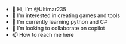 - 👋 Hi, I’m @Ultimar235
- 👀 I’m interested in creating games and tools
- 🌱 I’m currently learning python and C#
- 💞️ I’m looking to collaborate on copilot
- 📫 How to reach me here

<!---
Ultimar235/Ultimar235 is a ✨ special ✨ repository because its `README.md` (this file) appears on your GitHub profile.
You can click the Preview link to take a look at your changes.
--->

